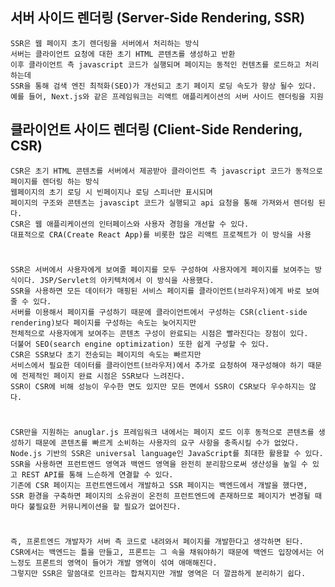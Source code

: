 ## 서버 사이드 렌더링 (Server-Side Rendering, SSR)

    SSR은 웹 페이지 초기 렌더링을 서버에서 처리하는 방식
    서버는 클라이언트 요청에 대한 초기 HTML 콘텐츠를 생성하고 반환
    이후 클라이언트 측 javascript 코드가 실행되며 페이지는 동적인 컨텐츠를 로드하고 처리하는데
    SSR을 통해 검색 엔진 최적화(SEO)가 개선되고 초기 페이지 로딩 속도가 향상 될수 있다.
    예를 들어, Next.js와 같은 프레임워크는 리액트 애플리케이션의 서버 사이드 렌더링을 지원

## 클라이언트 사이드 렌더링 (Client-Side Rendering, CSR)

    CSR은 초기 HTML 콘텐츠를 서버에서 제공받아 클라이언트 측 javascript 코드가 동적으로 페이지를 렌더링 하는 방식
    웹페이지의 초기 로딩 시 빈페이지나 로딩 스피너만 표시되며
    페이지의 구조와 콘텐츠는 javascipt 코드가 실행되고 api 요청을 통해 가져와서 렌더링 된다.
    CSR은 웹 애플리케이션의 인터페이스와 사용자 경험을 개선할 수 있다.
    대표적으로 CRA(Create React App)를 비롯한 많은 리액트 프로젝트가 이 방식을 사용

# 

    SSR은 서버에서 사용자에게 보여줄 페이지를 모두 구성하여 사용자에게 페이지를 보여주는 방식이다. JSP/Servlet의 아키텍처에서 이 방식을 사용했다.
    SSR을 사용하면 모든 데이터가 매핑된 서비스 페이지를 클라이언트(브라우저)에게 바로 보여줄 수 있다.
    서버를 이용해서 페이지를 구성하기 때문에 클라이언트에서 구성하는 CSR(client-side rendering)보다 페이지를 구성하는 속도는 늦어지지만
    전체적으로 사용자에게 보여주는 콘텐츠 구성이 완료되는 시점은 빨라진다는 장점이 있다.
    더불어 SEO(search engine optimization) 또한 쉽게 구성할 수 있다.
    CSR은 SSR보다 초기 전송되는 페이지의 속도는 빠르지만
    서비스에서 필요한 데이터를 클라이언트(브라우저)에서 추가로 요청하여 재구성해야 하기 때문에 전제적인 페이지 완료 시점은 SSR보다 느려진다.
    SSR이 CSR에 비해 성능이 우수한 면도 있지만 모든 면에서 SSR이 CSR보다 우수하지는 않다.

#

    CSR만을 지원하는 anuglar.js 프레임워크 내에서는 페이지 로드 이후 동적으로 콘텐츠를 생성하기 때문에 콘텐츠를 빠르게 소비하는 사용자의 요구 사항을 충족시킬 수가 없었다.
    Node.js 기반의 SSR은 universal language인 JavaScript를 최대한 활용할 수 있다.
    SSR을 사용하면 프런트엔드 영역과 백엔드 영역을 완전히 분리함으로써 생산성을 높일 수 있고 REST API를 통해 느슨하게 연결할 수 있다.
    기존에 CSR 페이지는 프런트엔드에서 개발하고 SSR 페이지는 백엔드에서 개발을 했다면,
    SSR 환경을 구축하면 페이지의 소유권이 온전히 프런트엔드에 존재하므로 페이지가 변경될 때마다 불필요한 커뮤니케이션을 할 필요가 없어진다.

#

    즉, 프론트엔드 개발자가 서버 측 코드로 내려와서 페이지를 개발한다고 생각하면 된다.
    CSR에서는 백엔드는 틀을 만들고, 프론트는 그 속을 채워야하기 때문에 백엔드 입장에서는 어느정도 프론트의 영역이 들어가 개발 영역이 섞여 애매해진다.
    그렇지만 SSR은 말씀대로 인프라는 합쳐지지만 개발 영역은 더 깔끔하게 분리하기 쉽다.
